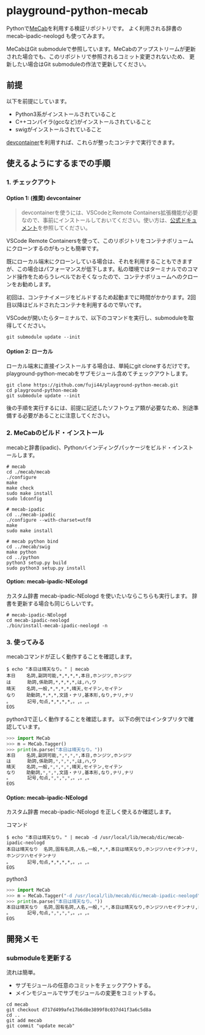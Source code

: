 # playground-python-mecab

Pythonで[MeCab](https://taku910.github.io/mecab/)を利用する検証リポジトリです。
よく利用される辞書の mecab-ipadic-neologd も使ってみます。

MeCabはGit submoduleで参照しています。MeCabのアップストリームが更新された場合でも、このリポジトリで参照されるコミット変更されないため、
更新したい場合はGit submoduleの作法で更新してください。

## 前提

以下を前提にしています。

- Python3系がインストールされていること
- C++コンパイラ(gccなど)がインストールされていること
- swigがインストールされていること

[devcontainer](https://code.visualstudio.com/docs/remote/containers)を利用すれば、これらが整ったコンテナで実行できます。

## 使えるようにするまでの手順

### 1. チェックアウト

#### Option 1: (推奨) devcontainer

> devcontainerを使うには、VSCodeとRemote Containers拡張機能が必要なので、事前にインストールしておいてください。使い方は、[公式ドキュメント](https://code.visualstudio.com/docs/remote/containers)を参照してください。

VSCode Remote Containersを使って、このリポジトリをコンテナボリュームにクローンするのがもっとも簡単です。

既にローカル端末にクローンしている場合は、それを利用することもできますが、この場合はパフォーマンスが低下します。私の環境ではターミナルでのコマンド操作をためらうレベルでおそくなったので、コンテナボリュームへのクローンをお勧めします。

初回は、コンテナイメージをビルドするため起動までに時間がかかります。2回目以降はビルドされたコンテナを利用するので早いです。

VSCodeが開いたらターミナルで、以下のコマンドを実行し、submoduleを取得してください。

```shell
git submodule update --init
```


#### Option 2: ローカル

ローカル端末に直接インストールする場合は、単純にgit cloneするだけです。
playground-python-mecabをサブモジュール含めてチェックアウトします。

```shell
git clone https://github.com/fuji44/playground-python-mecab.git
cd playground-python-mecab
git submodule update --init
```

後の手順を実行するには、前提に記述したソフトウェア類が必要なため、別途準備する必要があることに注意してください。

### 2. MeCabのビルド・インストール

mecabと辞書(ipadic)、Pythonバインディングパッケージをビルド・インストールします。

```shell
# mecab
cd ./mecab/mecab
./configure
make
make check
sudo make install
sudo ldconfig

# mecab-ipadic
cd ../mecab-ipadic
./configure --with-charset=utf8
make
sudo make install

# mecab python bind
cd ../mecab/swig
make python
cd ../python
python3 setup.py build
sudo python3 setup.py install
```

#### Option: mecab-ipadic-NEologd

カスタム辞書 mecab-ipadic-NEologd を使いたいならこちらも実行します。
辞書を更新する場合も同じらしいです。

```shell
# mecab-ipadic-NEologd
cd mecab-ipadic-neologd
./bin/install-mecab-ipadic-neologd -n
```

### 3. 使ってみる

mecabコマンドが正しく動作することを確認します。

```shell
$ echo "本日は晴天なり。" | mecab
本日    名詞,副詞可能,*,*,*,*,本日,ホンジツ,ホンジツ
は      助詞,係助詞,*,*,*,*,は,ハ,ワ
晴天    名詞,一般,*,*,*,*,晴天,セイテン,セイテン
なり    助動詞,*,*,*,文語・ナリ,基本形,なり,ナリ,ナリ
。      記号,句点,*,*,*,*,。,。,。
EOS
```

python3で正しく動作することを確認します。
以下の例ではインタプリタで確認しています。

```python
>>> import MeCab
>>> m = MeCab.Tagger()
>>> print(m.parse("本日は晴天なり。"))
本日    名詞,副詞可能,*,*,*,*,本日,ホンジツ,ホンジツ
は      助詞,係助詞,*,*,*,*,は,ハ,ワ
晴天    名詞,一般,*,*,*,*,晴天,セイテン,セイテン
なり    助動詞,*,*,*,文語・ナリ,基本形,なり,ナリ,ナリ
。      記号,句点,*,*,*,*,。,。,。
EOS
```


#### Option: mecab-ipadic-NEologd

カスタム辞書 mecab-ipadic-NEologd を正しく使えるか確認します。

コマンド

```shell
$ echo "本日は晴天なり。" | mecab -d /usr/local/lib/mecab/dic/mecab-ipadic-neologd
本日は晴天なり  名詞,固有名詞,人名,一般,*,*,本日は晴天なり,ホンジツハセイテンナリ,ホンジツハセイテンナリ
。      記号,句点,*,*,*,*,。,。,。
EOS
```

python3

```python
>>> import MeCab
>>> m = MeCab.Tagger("-d /usr/local/lib/mecab/dic/mecab-ipadic-neologd")
>>> print(m.parse("本日は晴天なり。"))
本日は晴天なり  名詞,固有名詞,人名,一般,*,*,本日は晴天なり,ホンジツハセイテンナリ,ホンジツハセイテンナリ
。      記号,句点,*,*,*,*,。,。,。
EOS
```


## 開発メモ

### submoduleを更新する

流れは簡単。

- サブモジュールの任意のコミットをチェックアウトする。
- メインモジュールでサブモジュールの変更をコミットする。

```shell
cd mecab
git checkout d717d499afe17b6d8e3899f8c037d41f3a6c5d8a
cd ..
git add mecab
git commit "update mecab"
```
